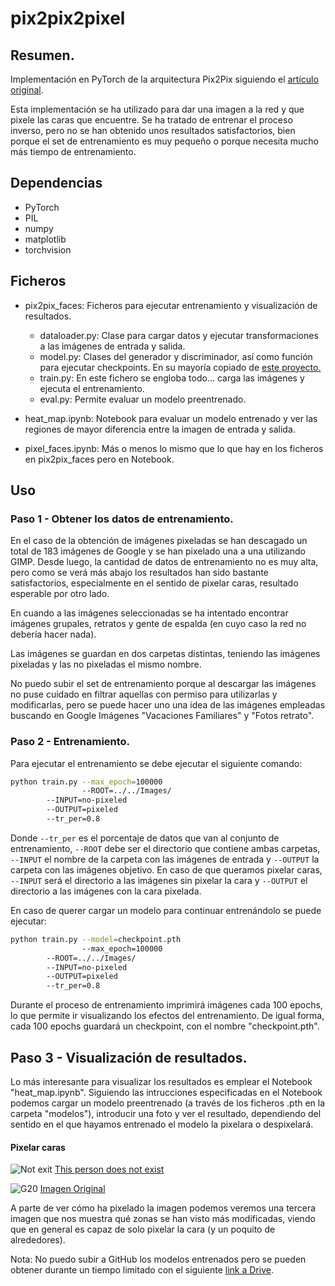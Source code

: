 # pix2pix2pixel
## Resumen.
Implementación en PyTorch de la arquitectura Pix2Pix siguiendo el [artículo original](https://arxiv.org/pdf/1611.07004.pdf).

Esta implementación se ha utilizado para dar una imagen a la red y que pixele las caras que encuentre. Se ha tratado de entrenar el proceso inverso, pero no se han obtenido unos resultados satisfactorios, bien porque el set de entrenamiento es muy pequeño o porque necesita mucho más tiempo de entrenamiento.

## Dependencias
- PyTorch
- PIL
- numpy
- matplotlib
- torchvision

## Ficheros
- pix2pix_faces: Ficheros para ejecutar entrenamiento y visualización de resultados.
	- dataloader.py: Clase para cargar datos y ejecutar transformaciones a las imágenes de entrada y salida.
	- model.py: Clases del generador y discriminador, así como función para ejecutar checkpoints. En su mayoría copiado de [este proyecto.](https://github.com/Eiji-Kb/simple-pix2pix-pytorch/blob/master/models.py)
	- train.py: En este fichero se engloba todo... carga las imágenes y ejecuta el entrenamiento.
	- eval.py: Permite evaluar un modelo preentrenado.

- heat_map.ipynb: Notebook para evaluar un modelo entrenado y ver las regiones de mayor diferencia entre la imagen de entrada y salida.
- pixel_faces.ipynb: Más o menos lo mismo que lo que hay en los ficheros en pix2pix_faces pero en Notebook.

## Uso
### Paso 1 - Obtener los datos de entrenamiento.

En el caso de la obtención de imágenes pixeladas se han descagado un total de 183 imágenes de Google y se han pixelado una a una utilizando GIMP. Desde luego, la cantidad de datos de entrenamiento no es muy alta, pero como se verá más abajo los resultados han sido bastante satisfactorios, especialmente en el sentido de pixelar caras, resultado esperable por otro lado.

En cuando a las imágenes seleccionadas se ha intentado encontrar imágenes grupales, retratos y gente de espalda (en cuyo caso la red no debería hacer nada).

Las imágenes se guardan en dos carpetas distintas, teniendo las imágenes pixeladas y las no pixeladas el mismo nombre.

No puedo subir el set de entrenamiento porque al descargar las imágenes no puse cuidado en filtrar aquellas con permiso para utilizarlas y modificarlas, pero se puede hacer uno una idea de las imágenes empleadas buscando en Google Imágenes "Vacaciones Familiares" y "Fotos retrato".

### Paso 2 - Entrenamiento.

Para ejecutar el entrenamiento se debe ejecutar el siguiente comando:

```bash
python train.py --max_epoch=100000 
                --ROOT=../../Images/ 
		--INPUT=no-pixeled 
		--OUTPUT=pixeled 
		--tr_per=0.8
```

Donde ```--tr_per``` es el porcentaje de datos que van al conjunto de entrenamiento, ```--ROOT``` debe ser el directorio que contiene ambas carpetas, ```--INPUT``` el nombre de la carpeta con las imágenes de entrada y ```--OUTPUT``` la carpeta con las imágenes objetivo. En caso de que queramos pixelar caras, ```--INPUT``` será el directorio a las imágenes sin pixelar la cara y ```--OUTPUT``` el directorio a las imágenes con la cara pixelada.


En caso de querer cargar un modelo para continuar entrenándolo se puede ejecutar:

```bash
python train.py --model=checkpoint.pth 
                --max_epoch=100000 
		--ROOT=../../Images/ 
		--INPUT=no-pixeled 
		--OUTPUT=pixeled 
		--tr_per=0.8
```

Durante el proceso de entrenamiento imprimirá imágenes cada 100 epochs, lo que permite ir visualizando los efectos del entrenamiento. De igual forma, cada 100 epochs guardará un checkpoint, con el nombre "checkpoint.pth".


## Paso 3 - Visualización de resultados.
Lo más interesante para visualizar los resultados es emplear el Notebook "heat_map.ipynb". Siguiendo las intrucciones especificadas en el Notebook  podemos cargar un modelo preentrenado (a través de los ficheros .pth en la carpeta "modelos"), introducir una foto y ver el resultado, dependiendo del sentido en el que hayamos entrenado el modelo la pixelara o despixelará.

#### Pixelar caras
![Not exit](images/not-exist.png)
[This person does not exist](https://thispersondoesnotexist.com/)

![G20](images/g20.png)
[Imagen Original](https://www.flickr.com/photos/whitehouse/48144069691)

A parte de ver cómo ha pixelado la imagen podemos veremos una tercera imagen que nos muestra qué zonas se han visto más modificadas, viendo que en general es capaz de solo pixelar la cara (y un poquito de alrededores).

Nota: No puedo subir a GitHub los modelos entrenados pero se pueden obtener durante un tiempo limitado con el siguiente [link a Drive](https://drive.google.com/open?id=1OF-XhbLZ_YrMYwZJtpjUxiFJ_VBguhOx).
